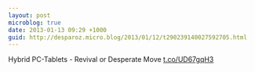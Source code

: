 ```yaml
---
layout: post
microblog: true
date: 2013-01-13 09:29 +1000
guid: http://desparoz.micro.blog/2013/01/12/t290239140027592705.html
---
```

Hybrid PC-Tablets - Revival or Desperate Move [t.co/UD67gqH3](http://t.co/UD67gqH3)
